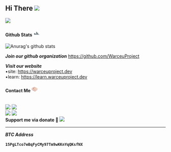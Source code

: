 ## Hi There <img src="https://github.com/TheDudeThatCode/TheDudeThatCode/blob/master/Assets/Hi.gif" width="25px">
<img src="https://i.ibb.co/JKL0RPs/ezgif-2-681cbd1027.gif">
  
#### Github Stats <img src="https://github.com/Kklmfir/Kklmfir/blob/main/Assets/giphy.gif" width="20px" heigh="20px">
![Anurag's github stats](https://github-readme-stats.vercel.app/api?username=kirasinigami&show_icons=true&theme=radical)<br>

***Join our github organization***
https://github.com/WarceuProject

***Visit our website***<br>
•site: https://warceuproject.dev<br>
•learn: https://learn.warceuproject.dev

#### Contact Me <img src="https://github.com/Kklmfir/Kklmfir/blob/main/Assets/giphy.webp" width="20px">
<!--Personal-->
<br>[![](https://img.shields.io/badge/Facebook-blue?logo=Facebook&logoColor=blue&labelColor=white)](https://m.facebook.com/kirasinigami.inc)
[![](https://img.shields.io/badge/FacebookPage-blue?logo=Facebook&logoColor=blue&labelColor=white)](https://www.facebook.com/kirasinigami.dev)
<br>[![](https://img.shields.io/badge/Whatsapp-CHAT-green?logo=Whatsapp&logoColor=Brightgreen&labelColor=white)](https://wa.me/6285759669252?text=Asalamualaikum+bang)
[![](https://img.shields.io/badge/%E2%9C%89%EF%B8%8F-kira%40warceuproject.dev-white)](mailto:kira@warceuproject.dev)
<br/>
<b>Support me via donate 🤗
[![](https://img.shields.io/badge/Paypal-blue?logo=Paypal&logoColor=Brightblue&labelColor=white)](https://paypal.me/yagamiid)
<hr>

***BTC Address***

```
15PgLTco7eBqFyCMy97Tm9wKKnYqQKsfNX
```
